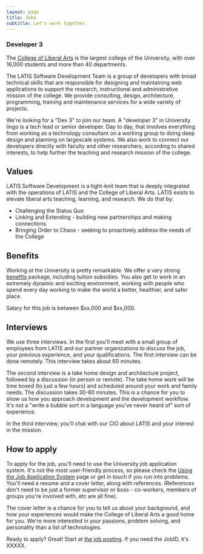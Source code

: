 ```yaml
---
layout: page
title: Jobs
subtitle: Let's work together.
---
```

### Developer 3

The <a href="http://cla.umn.edu">College of Liberal Arts</a> is the largest college of the University, with over 16,000 students and more than 40 departments.

The LATIS Software Development Team is a group of developers with broad technical skills that are responsible for designing and maintaining web applications to support the research, instructional and administrative mission of the college. We provide consulting, design, architecture, programming, training and maintenance services for a wide variety of projects.

We're looking for a "Dev 3" to join our team.  A "developer 3" in University lingo is a tech lead or senior developer.  Day to day, that involves everything from working as a technology consultant on a working group to doing deep design and planning on largescale systems.  We also work to connect our developers directly with faculty and other researchers, according to shared interests, to help further the teaching and research mission of the college. 

## Values

LATIS Software Development is a tight-knit team that is deeply integrated with the operations of LATIS and the College of Liberal Arts.  LATIS exists to elevate liberal arts teaching, learning, and research.  We do that by:

- Challenging the Status Quo
- Linking and Extending - building new partnerships and making connections
- Bringing Order to Chaos - seeking to proactively address the needs of the College

## Benefits

Working at the University is pretty remarkable.  We offer a very strong <a href="https://humanresources.umn.edu/benefits">benefits</a> package, including tuition subsidies.  You also get to work in an extremely dynamic and exciting environment, working with people who spend every day working to make the world a better, healthier, and safer place.

Salary for this job is between $xx,000 and $xx,000.

## Interviews

We use three interviews. In the first you'll meet with a small group of employees from LATIS and our partner organizations to discuss the job, your previous experience, and your qualifications. The first interview can be done remotely. This interview takes about 60 minutes.

The second interview is a take home design and architecture project, followed by a discussion (in person or remote). The take home work will be time boxed (to just a few hours) and scheduled around your work and family needs.  The discussion takes 30-60 minutes.  This is a chance for you to show us how you approach development and the development workflow.  It's not a "write a bubble sort in a language you've never heard of" sort of experience. 

In the third interview, you'll chat with our CIO about LATIS and your interest in the mission. 

## How to apply

To apply for the job, you'll need to use the University job application system.  It's not the most user-friendly process, so please check the <a href="http://humanresources.umn.edu/find-job/using-employment-system">Using the Job Application System</a> page or get in touch if you run into problems.  You'll need a resume and a cover letter, along with references.  (References don't need to be just a former supervisor or boss - co-workers, members of groups you're involved with, etc are all fine).

The cover letter is a chance for you to tell us about your background, and how your experiences would make the College of Liberal Arts a good home for you.  We're more interested in your passions, problem solving, and personality than a list of technologies.  


Ready to apply? Great! Start at <a href="https://z.umn.edu/XXXX">the job posting</a>. If you need the JobID, it's XXXXX.
